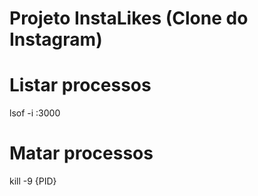# Projeto InstaLikes (Clone do Instagram)

# Listar processos
lsof -i :3000

# Matar processos
kill -9 {PID}